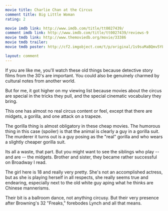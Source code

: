 ```yaml
---
movie title: Charlie Chan at the Circus
comment title: Big Little Woman
rating: 2

movie imdb link: http://www.imdb.com/title/tt0027439/
comment imdb link: http://www.imdb.com/title/tt0027439/reviews-9
movie tmdb link: http://www.themoviedb.org/movie/33386
movie tmdb trailer: 
movie tmdb poster: http://cf2.imgobject.com/t/p/original/1s9suMaBQmv5YLvBSYFMek6MiA9.jpg

layout: comment
---
```


If you are like me, you'll watch these old things because detective story films from the 30's are important. You could also be genuinely charmed by cultural notes from another world.

But for me, it got higher on my viewing list because movies about the circus are special in the tricks they pull, and the special cinematic vocabulary they bring.

This one has almost no real circus content or feel, except that there are midgets, a gorilla, and one attack on a trapeze.

The gorilla thing is almost obligatory in these cheap movies. The humorous thing in this case (spoiler) is that the animal is clearly a guy in a gorilla suit. The murderer it turns out is a guy posing as the "real" gorilla and who wears a slightly cheaper gorilla suit.

Its all a waste, that part. But you might want to see the siblings who play -- and are -- the midgets. Brother and sister, they became rather successful on Broadway I read.

The girl here is 18 and really very pretty. She's not an accomplished actress, but as she is playing herself in all respects, she really seems true and endearing, especially next to the old white guy aping what he thinks are Chinese mannerisms.

Their bit is a ballroom dance, not anything circusy. But their very presence after Browning's 32 "Freaks," forebodes Lynch and all that means.